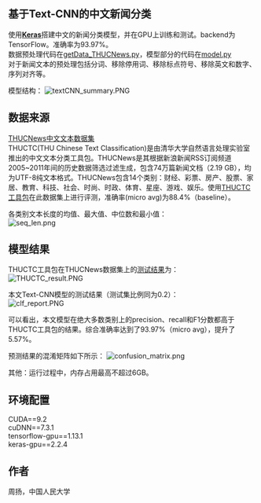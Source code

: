 ## 基于Text-CNN的中文新闻分类
使用[**Keras**](https://keras.io/)搭建中文的新闻分类模型，并在GPU上训练和测试。backend为TensorFlow。准确率为93.97%。  
数据预处理代码在[getData_THUCNews.py](https://github.com/yang-zhou-x/assignments/blob/master/textCNN_text_classification/getData_THUCNews.py)，模型部分的代码在[model.py](https://github.com/yang-zhou-x/assignments/blob/master/textCNN_text_classification/model.py)  
对于新闻文本的预处理包括分词、移除停用词、移除标点符号、移除英文和数字、序列对齐等。  

模型结构：
![textCNN_summary.PNG](https://github.com/yang-zhou-x/assignments/blob/master/others/textCNN_summary.PNG)

## 数据来源
[THUCNews中文文本数据集](http://thuctc.thunlp.org/#%E4%B8%AD%E6%96%87%E6%96%87%E6%9C%AC%E5%88%86%E7%B1%BB%E6%95%B0%E6%8D%AE%E9%9B%86THUCNews)  
THUCTC(THU Chinese Text Classification)是由清华大学自然语言处理实验室推出的中文文本分类工具包。THUCNews是其根据新浪新闻RSS订阅频道2005~2011年间的历史数据筛选过滤生成，包含74万篇新闻文档（2.19 GB），均为UTF-8纯文本格式。THUCNews包含14个类别：财经、彩票、房产、股票、家居、教育、科技、社会、时尚、时政、体育、星座、游戏、娱乐。使用[THUCTC工具包](http://thuctc.thunlp.org/)在此数据集上进行评测，准确率(micro avg)为88.4%（baseline）。

各类别文本长度的均值、最大值、中位数和最小值：  
![seq_len.png](https://github.com/yang-zhou-x/assignments/blob/master/others/THUCNews_sequence_len.PNG)

## 模型结果
THUCTC工具包在THUCNews数据集上的[测试结果](http://thuctc.thunlp.org/#%E6%B5%8B%E8%AF%95%E7%BB%93%E6%9E%9C)为：  
![THUCTC_result.PNG](https://github.com/yang-zhou-x/assignments/blob/master/others/THUCTC_result.PNG)  

本文Text-CNN模型的测试结果（测试集比例同为0.2）：  
![clf_report.PNG](https://github.com/yang-zhou-x/assignments/blob/master/others/textCNN_clf_report.PNG)

可以看出，本文模型在绝大多数类别上的precision、recall和F1分数都高于THUCTC工具包的结果。综合准确率达到了93.97%（micro avg），提升了5.57%。

预测结果的混淆矩阵如下所示：
![confusion_matrix.png](https://github.com/yang-zhou-x/assignments/blob/master/others/textCNN_confusion_matrix.PNG)

其他：运行过程中，内存占用最高不超过6GB。

## 环境配置
CUDA==9.2  
cuDNN==7.3.1  
tensorflow-gpu==1.13.1  
keras-gpu==2.2.4  

## 作者
周扬，中国人民大学
